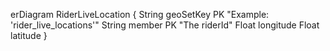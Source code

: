erDiagram
    RiderLiveLocation {
        String geoSetKey PK "Example: 'rider_live_locations'"
        String member PK "The riderId"
        Float longitude
        Float latitude
    }